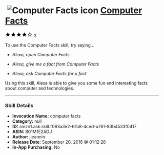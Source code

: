 # &nbsp;<img src="skill_icon" alt="Computer Facts icon" width="36"> [Computer Facts](http://alexa.amazon.com/#skills/amzn1.ask.skill.f093a3e2-61b8-4ced-a761-83b4533f0417)
![4 stars](../../images/ic_star_black_18dp_1x.png)![4 stars](../../images/ic_star_black_18dp_1x.png)![4 stars](../../images/ic_star_black_18dp_1x.png)![4 stars](../../images/ic_star_black_18dp_1x.png)![4 stars](../../images/ic_star_border_black_18dp_1x.png) 3

To use the Computer Facts skill, try saying...

* *Alexa, open Computer Facts*

* *Alexa, give me a fact from Computer Facts*

* *Alexa, ask Computer Facts for a fact*

Using this skill, Alexa is able to give you some fun and interesting facts about computer and technologies.

***

### Skill Details

* **Invocation Name:** computer facts
* **Category:** null
* **ID:** amzn1.ask.skill.f093a3e2-61b8-4ced-a761-83b4533f0417
* **ASIN:** B01M1E2ADJ
* **Author:** jjeannin
* **Release Date:** September 20, 2016 @ 01:12:28
* **In-App Purchasing:** No
